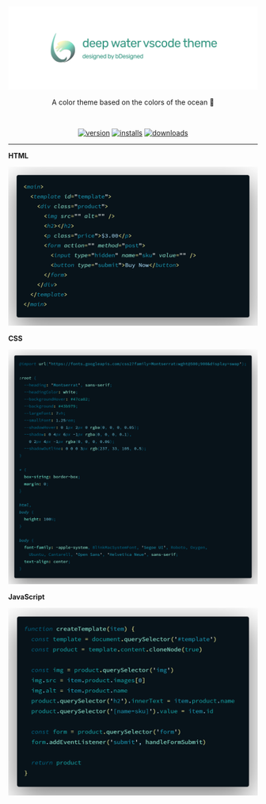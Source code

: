 <!-- markdownlint-disable MD033 MD036 MD041-->

<div align='center'>

[![deep-water](./images/header.png)](https://marketplace.visualstudio.com/items?itemName=bDesigned.deep-water)

A color theme based on the colors of the ocean 🌊

<br/>

[![version](https://badgen.net/vs-marketplace/v/bDesigned.deep-water)][self]
[![installs](https://badgen.net/vs-marketplace/i/bDesigned.deep-water)][self]
[![downloads](https://badgen.net/vs-marketplace/d/bDesigned.deep-water)][self]

</div>

---

**HTML**

![HTML code](images/html.png)

**CSS**

![CSS code](images/css.png)

**JavaScript**

![JS code](images/js.png)

[self]: https://marketplace.visualstudio.com/items?itemName=bDesigned.deep-water
[license]: https://marketplace.visualstudio.com/items/bDesigned.deep-water/license
